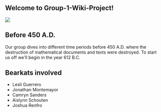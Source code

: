 ## Welcome to Group-1-Wiki-Project! 

![](https://a.pinatafarm.com/637x480/08b2bd70f4/spongebob-fire.jpg/m/522x0)

## Before 450 A.D.
Our group dives into different time periods before 450 A.D. where the destruction of mathematical documents and texts were destroyed. To start us off we'll begin in the year 612 B.C.

## Bearkats involved
* Lesli Guerrero
* Jonathan Montemayor
* Camryn Sanders
* Aislynn Schouten
* Joshua Renfro
